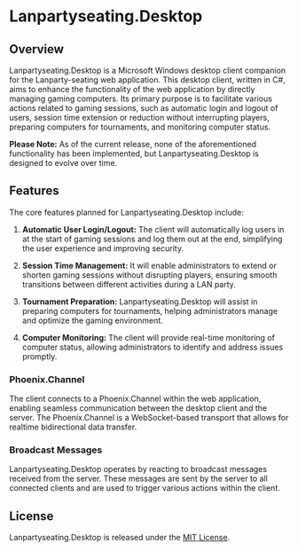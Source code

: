 ﻿# Lanpartyseating.Desktop

## Overview

Lanpartyseating.Desktop is a Microsoft Windows desktop client companion for the Lanparty-seating web application. This
desktop client, written in C#, aims to enhance the functionality of the web application by directly managing gaming
computers. Its primary purpose is to facilitate various actions related to gaming sessions, such as automatic login and
logout of users, session time extension or reduction without interrupting players, preparing computers for tournaments,
and monitoring computer status.

**Please Note:** As of the current release, none of the aforementioned functionality has been implemented, but
Lanpartyseating.Desktop is designed to evolve over time.

## Features

The core features planned for Lanpartyseating.Desktop include:

1. **Automatic User Login/Logout:** The client will automatically log users in at the start of gaming sessions and log
   them out at the end, simplifying the user experience and improving security.

2. **Session Time Management:** It will enable administrators to extend or shorten gaming sessions without disrupting
   players, ensuring smooth transitions between different activities during a LAN party.

3. **Tournament Preparation:** Lanpartyseating.Desktop will assist in preparing computers for tournaments, helping
   administrators manage and optimize the gaming environment.

4. **Computer Monitoring:** The client will provide real-time monitoring of computer status, allowing administrators to
   identify and address issues promptly.

### Phoenix.Channel

The client connects to a Phoenix.Channel within the web application, enabling seamless communication between the desktop
client and the server. The Phoenix.Channel is a WebSocket-based transport that allows for realtime bidirectional data
transfer.

### Broadcast Messages

Lanpartyseating.Desktop operates by reacting to broadcast messages received from the server. These messages are sent by
the server to all connected clients and are used to trigger various actions within the client.

## License

Lanpartyseating.Desktop is released under the [MIT License](https://opensource.org/licenses/MIT).